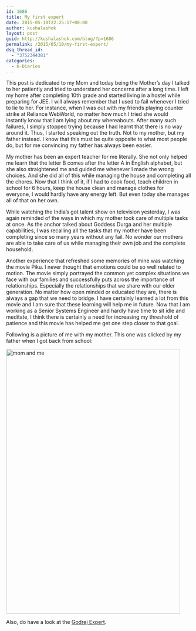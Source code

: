 ```yaml
---
id: 1686
title: My first expert
date: 2015-05-10T22:25:17+00:00
author: kushalashok
layout: post
guid: http://kushalashok.com/blog/?p=1686
permalink: /2015/05/10/my-first-expert/
dsq_thread_id:
  - "3752344381"
categories:
  - K-Diaries
---
```

This post is dedicated to my Mom and today being the Mother&#8217;s day I talked to her patiently and tried to understand her concerns after a long time. I left my home after completing 10th grade and started living in a hostel while preparing for JEE. I will always remember that I used to fail whenever I tried to lie to her. For instance, when I was out with my friends playing counter strike at Reliance WebWorld, no matter how much I tried she would instantly know that I am lying about my whereabouts. After many such failures, I simply stopped trying because I had learnt that there is no way around it. Thus, I started speaking out the truth. Not to my mother, but my father instead. I know that this must be quite opposite to what most people do, but for me convincing my father has always been easier.

My mother has been an expert teacher for me literally. She not only helped me learn that the letter B comes after the letter A in English alphabet, but she also straightened me and guided me whenever I made the wrong choices. And she did all of this while managing the house and completing all the chores. Now that I think of it, if I had to cook food, teach children in school for 6 hours, keep the house clean and manage clothes for everyone, I would hardly have any energy left. But even today she manages all of that on her own.
  
While watching the India&#8217;s got talent show on television yesterday, I was again reminded of the ways in which my mother took care of multiple tasks at once. As the anchor talked about Goddess Durga and her multiple capabilities, I was recalling all the tasks that my mother have been completing since so many years without any fail. No wonder our mothers are able to take care of us while managing their own job and the complete household.

Another experience that refreshed some memories of mine was watching the movie Piku. I never thought that emotions could be so well related to motion. The movie simply portrayed the common yet complex situations we face with our families and successfully puts across the importance of relationships. Especially the relationships that we share with our older generation. No matter how open minded or educated they are, there is always a gap that we need to bridge. I have certainly learned a lot from this movie and I am sure that these learning will help me in future. Now that I am working as a Senior Systems Engineer and hardly have time to sit idle and meditate, I think there is certainly a need for increasing my threshold of patience and this movie has helped me get one step closer to that goal.

Following is a picture of me with my mother. This one was clicked by my father when I got back from school:

[<img class="aligncenter size-full wp-image-1687" src="http://34.229.211.245/wp-content/uploads/2015/05/momNme.jpg" alt="mom and me" width="474" height="720" srcset="http://blog.kushalashok.com/wp-content/uploads/2015/05/momNme.jpg 474w, http://blog.kushalashok.com/wp-content/uploads/2015/05/momNme-198x300.jpg 198w" sizes="(max-width: 474px) 100vw, 474px" />](http://34.229.211.245/wp-content/uploads/2015/05/momNme.jpg)

Also, do have a look at the <a title="Godrej Expert" href="http://godrejexpert.com/single_used_pack.php" target="_blank">Godrej Expert</a>.